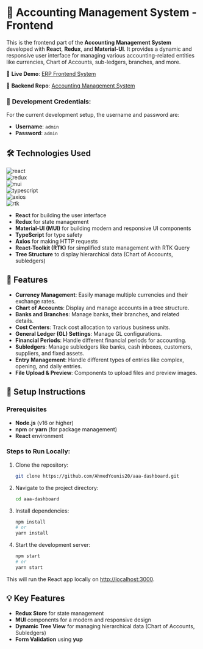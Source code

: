 # 💼 Accounting Management System - Frontend

This is the frontend part of the **Accounting Management System** developed with **React**, **Redux**, and **Material-UI**. It provides a dynamic and responsive user interface for managing various accounting-related entities like currencies, Chart of Accounts, sub-ledgers, branches, and more.

🔗 **Live Demo**: [ERP Frontend System](https://erp-frontend-system.netlify.app)

🔗 **Backend Repo**: [Accounting Management System](https://github.com/AhmedYounis20/AAA.ERP)
### 🚨 **Development Credentials:**
For the current development setup, the username and password are:
- **Username**: `admin`
- **Password**: `admin`

## 🛠️ Technologies Used

![react](https://img.shields.io/badge/React-17.0.2-61DAFB?logo=react&logoColor=white)  
![redux](https://img.shields.io/badge/Redux-593D88?logo=redux&logoColor=white)  
![mui](https://img.shields.io/badge/Material_UI-0081CB?logo=mui&logoColor=white)  
![typescript](https://img.shields.io/badge/TypeScript-3178C6?logo=typescript&logoColor=white)  
![axios](https://img.shields.io/badge/Axios-5A29E4?logo=axios&logoColor=white)  
![rtk](https://img.shields.io/badge/RTK-2F1D1E?logo=redux&logoColor=white)  

- **React** for building the user interface
- **Redux** for state management
- **Material-UI (MUI)** for building modern and responsive UI components
- **TypeScript** for type safety
- **Axios** for making HTTP requests
- **React-Toolkit (RTK)** for simplified state management with RTK Query
- **Tree Structure** to display hierarchical data (Chart of Accounts, subledgers)

## 📂 Features

- **Currency Management**: Easily manage multiple currencies and their exchange rates.
- **Chart of Accounts**: Display and manage accounts in a tree structure.
- **Banks and Branches**: Manage banks, their branches, and related details.
- **Cost Centers**: Track cost allocation to various business units.
- **General Ledger (GL) Settings**: Manage GL configurations.
- **Financial Periods**: Handle different financial periods for accounting.
- **Subledgers**: Manage subledgers like banks, cash inboxes, customers, suppliers, and fixed assets.
- **Entry Management**: Handle different types of entries like complex, opening, and daily entries.
- **File Upload & Preview**: Components to upload files and preview images.
  
## 🔧 Setup Instructions

### **Prerequisites**

- **Node.js** (v16 or higher)
- **npm** or **yarn** (for package management)
- **React** environment

### **Steps to Run Locally:**

1. Clone the repository:
   ```bash
   git clone https://github.com/AhmedYounis20/aaa-dashboard.git
   ```

2. Navigate to the project directory:
   ```bash
   cd aaa-dashboard
   ```

3. Install dependencies:
   ```bash
   npm install
   # or
   yarn install
   ```

4. Start the development server:
   ```bash
   npm start
   # or
   yarn start
   ```

This will run the React app locally on [http://localhost:3000](http://localhost:3000).

## 💡 Key Features

- **Redux Store** for state management
- **MUI** components for a modern and responsive design
- **Dynamic Tree View** for managing hierarchical data (Chart of Accounts, Subledgers)
- **Form Validation** using **yup** 
